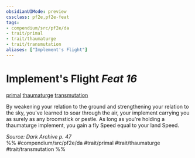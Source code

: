 ```yaml
---
obsidianUIMode: preview
cssclass: pf2e,pf2e-feat
tags:
- compendium/src/pf2e/da
- trait/primal
- trait/thaumaturge
- trait/transmutation
aliases: ["Implement's Flight"]
---
```

# Implement's Flight  *Feat 16*  
[primal](../../rules/traits/primal.md)  [thaumaturge](../../rules/traits/thaumaturge-da.md)  [transmutation](../../rules/traits/transmutation.md)  


By weakening your relation to the ground and strengthening your relation to the sky, you've learned to soar through the air, your implement carrying you as surely as any broomstick or pestle. As long as you're holding a thaumaturge implement, you gain a fly Speed equal to your land Speed.

*Source: Dark Archive p. 47*  
%% #compendium/src/pf2e/da #trait/primal #trait/thaumaturge #trait/transmutation %%